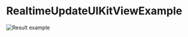 # RealtimeUpdateUIKitViewExample

![Result example](https://github.com/hellotunamayo/RealtimeUpdateUIKitViewExample/blob/main/example.gif?raw=true)

